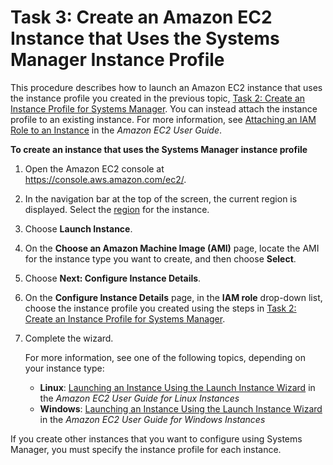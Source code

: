 # Task 3: Create an Amazon EC2 Instance that Uses the Systems Manager Instance Profile<a name="sysman-create-instance-with-role"></a>

This procedure describes how to launch an Amazon EC2 instance that uses the instance profile you created in the previous topic, [Task 2: Create an Instance Profile for Systems Manager](sysman-configuring-access-role.md)\. You can instead attach the instance profile to an existing instance\. For more information, see [Attaching an IAM Role to an Instance](https://docs.aws.amazon.com/AWSEC2/latest/UserGuide/iam-roles-for-amazon-ec2.html#attach-iam-role) in the *Amazon EC2 User Guide*\.

**To create an instance that uses the Systems Manager instance profile**

1. Open the Amazon EC2 console at [https://console\.aws\.amazon\.com/ec2/](https://console.aws.amazon.com/ec2/)\.

1. In the navigation bar at the top of the screen, the current region is displayed\. Select the [region](https://docs.aws.amazon.com/general/latest/gr/rande.html#ssm_region) for the instance\.

1. Choose **Launch Instance**\.

1. On the **Choose an Amazon Machine Image \(AMI\)** page, locate the AMI for the instance type you want to create, and then choose **Select**\.

1. Choose **Next: Configure Instance Details**\.

1. On the **Configure Instance Details** page, in the **IAM role** drop\-down list, choose the instance profile you created using the steps in [Task 2: Create an Instance Profile for Systems Manager](sysman-configuring-access-role.md)\.

1. Complete the wizard\.

   For more information, see one of the following topics, depending on your instance type:
   + **Linux**: [Launching an Instance Using the Launch Instance Wizard](https://docs.aws.amazon.com/AWSEC2/latest/UserGuide/launching-instance.html) in the *Amazon EC2 User Guide for Linux Instances*
   + **Windows**: [Launching an Instance Using the Launch Instance Wizard](https://docs.aws.amazon.com/AWSEC2/latest/WindowsGuide/launching-instance.html) in the *Amazon EC2 User Guide for Windows Instances*

If you create other instances that you want to configure using Systems Manager, you must specify the instance profile for each instance\.